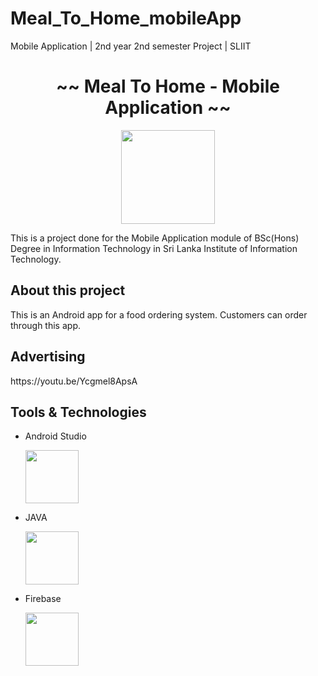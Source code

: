 # Meal_To_Home_mobileApp
Mobile Application | 2nd year 2nd semester Project | SLIIT


<h1 align="center">~~ Meal To Home - Mobile Application ~~</h1>

<p align="center">
 
  <img src="https://user-images.githubusercontent.com/88779731/145366578-f024b7ab-00b3-49e1-a4cc-62a0883a8ad8.jpg" width="150" height="150"/>
</p>
<p>
  This is a project done for the Mobile Application module of BSc(Hons) Degree in Information Technology in Sri Lanka Institute of Information Technology.
  
  </p>
  
  <h2>About this project</h2>
  This is an Android app for a food ordering system. Customers can order through this app.
  
  
  <h2>Advertising</h2>
  https://youtu.be/Ycgmel8ApsA
  
  
  <h2>Tools & Technologies</h2>
  
  - Android Studio
   
      <img src="https://1.bp.blogspot.com/-LgTa-xDiknI/X4EflN56boI/AAAAAAAAPuk/24YyKnqiGkwRS9-_9suPKkfsAwO4wHYEgCLcBGAsYHQ/s0/image9.png" width="85" height="85"/>
  
    
  - JAVA
   
     <img src="https://images.vexels.com/media/users/3/166401/isolated/lists/b82aa7ac3f736dd78570dd3fa3fa9e24-java-programming-language-icon.png"  width="85" height="85"/>
    
    
  - Firebase
   
     <img src="https://miro.medium.com/max/800/0*CPTNvq87xG-sUGdx.png"  width="85" height="85"/>
  
  

  
    



